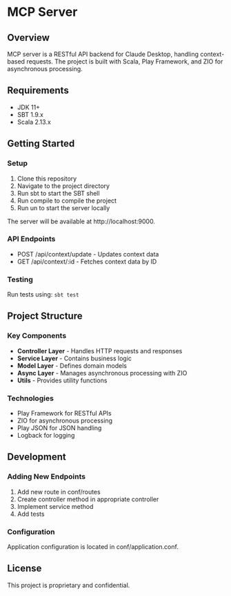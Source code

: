 # MCP Server

## Overview
MCP server is a RESTful API backend for Claude Desktop, handling context-based requests. The project is built with Scala, Play Framework, and ZIO for asynchronous processing.

## Requirements
- JDK 11+
- SBT 1.9.x
- Scala 2.13.x

## Getting Started

### Setup
1. Clone this repository
2. Navigate to the project directory
3. Run sbt to start the SBT shell
4. Run compile to compile the project
5. Run un to start the server locally

The server will be available at http://localhost:9000.

### API Endpoints
- POST /api/context/update - Updates context data
- GET /api/context/:id - Fetches context data by ID

### Testing
Run tests using:
`
sbt test
`

## Project Structure

### Key Components
- **Controller Layer** - Handles HTTP requests and responses
- **Service Layer** - Contains business logic
- **Model Layer** - Defines domain models
- **Async Layer** - Manages asynchronous processing with ZIO
- **Utils** - Provides utility functions

### Technologies
- Play Framework for RESTful APIs
- ZIO for asynchronous processing
- Play JSON for JSON handling
- Logback for logging

## Development

### Adding New Endpoints
1. Add new route in conf/routes
2. Create controller method in appropriate controller
3. Implement service method
4. Add tests

### Configuration
Application configuration is located in conf/application.conf.

## License
This project is proprietary and confidential.
